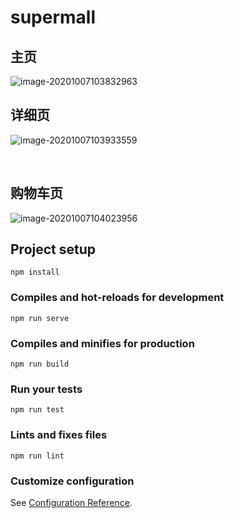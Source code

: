 # supermall

##	主页	

![image-20201007103832963](C:\Users\Lsw\AppData\Roaming\Typora\typora-user-images\image-20201007103832963.png)

##	详细页

![image-20201007103933559](C:\Users\Lsw\AppData\Roaming\Typora\typora-user-images\image-20201007103933559.png)

​	

## 购物车页	

![image-20201007104023956](C:\Users\Lsw\AppData\Roaming\Typora\typora-user-images\image-20201007104023956.png)

## Project setup
```
npm install
```

### Compiles and hot-reloads for development
```
npm run serve
```

### Compiles and minifies for production
```
npm run build
```

### Run your tests
```
npm run test
```

### Lints and fixes files
```
npm run lint
```

### Customize configuration
See [Configuration Reference](https://cli.vuejs.org/config/).
